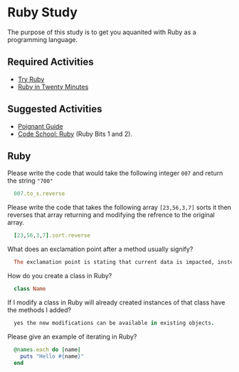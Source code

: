 # Ruby Study

The purpose of this study is to get you aquanited with Ruby as a programming
language.

## Required Activities

-   [Try Ruby](http://tryruby.org/)
-   [Ruby in Twenty Minutes](https://www.ruby-lang.org/en/documentation/quickstart/)

## Suggested Activities

-   [Poignant Guide](http://poignant.guide/)
-   [Code School: Ruby](https://www.codeschool.com/learn/ruby) (Ruby Bits 1 and 2).

## Ruby

Please write the code that would take the following integer `007` and return the
string `"700"`

```ruby
  007.to_s.reverse
```

Please write the code that takes the following array `[23,56,3,7]` sorts it
then reverses that array returning and modifying the refrence to the original
array.

```ruby
  [23,56,3,7].sort.reverse
```

What does an exclamation point after a method usually signify?

```ruby
  The exclamation point is stating that current data is impacted, instead of making a copy.
```

How do you create a class in Ruby?

```ruby
  class Name
```

If I modify a class in Ruby will already created instances of that class have
the methods I added?

```ruby
  yes the new modifications can be available in existing objects.
```

Please give an example of iterating in Ruby?

```ruby
  @names.each do |name|
    puts "Hello #{name}"
  end
```
